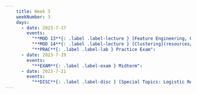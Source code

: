```yaml
---
    title: Week 3
    weekNumber: 3
    days:
      - date: 2023-7-17
        events:
          "**MOD 13**{: .label .label-lecture } [Feature Engineering, Clustering](resources/lectures/module_13_fe_and_clustering.pdf)  [✏️](resources/lectures/module_13_fe_and_clustering_annotated.pdf) [📺](https://podcast.ucsd.edu/watch/s123/dsc40a_a00/5)":
          "**MOD 14**{: .label .label-lecture } [Clustering](resources/lectures/module_14_clustering.pdf) [✏️](resources/lectures/module_14_clustering_annotated.pdf)": 
          "**PRAC**{: .label .label-lab } Practice Exam": 
      - date: 2023-7-19
        events:
          "**EXAM**{: .label .label-exam } Midterm": 
      - date: 2023-7-21
        events:
          "**DISC**{: .label .label-disc } [Special Topics: Logistic Regression and Regularization](resources/discussions/LR_regularization_metrics.pdf) [📺](https://podcast.ucsd.edu/watch/s123/dsc40a_a01/3)": 
---
```

